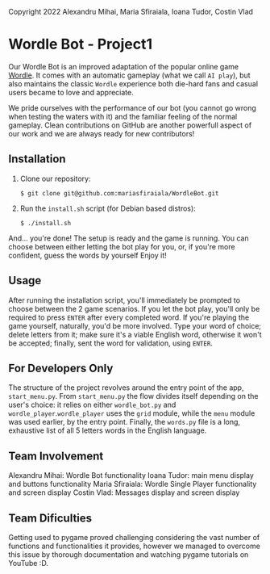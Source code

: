 Copyright 2022 Alexandru Mihai, Maria Sfiraiala, Ioana Tudor, Costin Vlad

# Wordle Bot - Project1

Our Wordle Bot is an improved adaptation of the popular online game [Wordle](https://www.nytimes.com/games/wordle/index.html).
It comes with an automatic gameplay (what we call `AI play`), but also maintains the classic `Wordle` experience both die-hard fans and casual users became to love and appreciate.

We pride ourselves with the performance of our bot (you cannot go wrong when testing the waters with it) and the familiar feeling of the normal gameplay.
Clean contributions on GitHub are another powerfull aspect of our work and we are always ready for new contributors!

## Installation

1. Clone our repository:

   ```console
   $ git clone git@github.com:mariasfiraiala/WordleBot.git
   ```

1. Run the `install.sh` script (for Debian based distros):

   ```console
   $ ./install.sh
   ```

And... you're done!
The setup is ready and the game is running.
You can choose between either letting the bot play for you, or, if you're more confident, guess the words by yourself
Enjoy it!

## Usage

After running the installation script, you'll immediately be prompted to choose between the 2 game scenarios.
If you let the bot play, you'll only be required to press `ENTER` after every completed word.
If you're playing the game yourself, naturally, you'd be more involved.
Type your word of choice; delete letters from it; make sure it's a viable English word, otherwise it won't be accepted; finally, sent the word for validation, using `ENTER`.

## For Developers Only

The structure of the project revolves around the entry point of the app, `start_menu.py`.
From `start_menu.py` the flow divides itself depending on the user's choice: it relies on either `wordle_bot.py` and `wordle_player`.`wordle_player` uses the `grid` module, while the `menu` module was used earlier, by the entry point.
Finally, the `words.py` file is a long, exhaustive list of all 5 letters words in the English language.

## Team Involvement

Alexandru Mihai: Wordle Bot functionality
Ioana Tudor: main menu display and buttons functionality
Maria Sfiraiala: Wordle Single Player functionality and screen display
Costin Vlad: Messages display and screen display

## Team Dificulties

Getting used to pygame proved challenging considering the vast number of functions and functionalities it provides, however we managed to overcome this issue by thorough documentation and watching pygame tutorials on YouTube :D.
